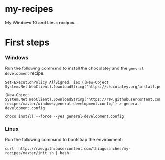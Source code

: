 # my-recipes
My Windows 10 and Linux recipes.

# First steps

### Windows
Run the following command to install the chocolatey and the `general-development` recipe.

```
Set-ExecutionPolicy AllSigned; iex ((New-Object System.Net.WebClient).DownloadString('https://chocolatey.org/install.ps1'))

(New-Object System.Net.WebClient).DownloadString('https://raw.githubusercontent.com/thiagosanches/my-recipes/master/windows/general-development.config') > general-development.config

choco install --force --yes general-development.config
```

### Linux 
Run the following command to bootstrap the environment:

`curl  https://raw.githubusercontent.com/thiagosanches/my-recipes/master/init.sh | bash`
